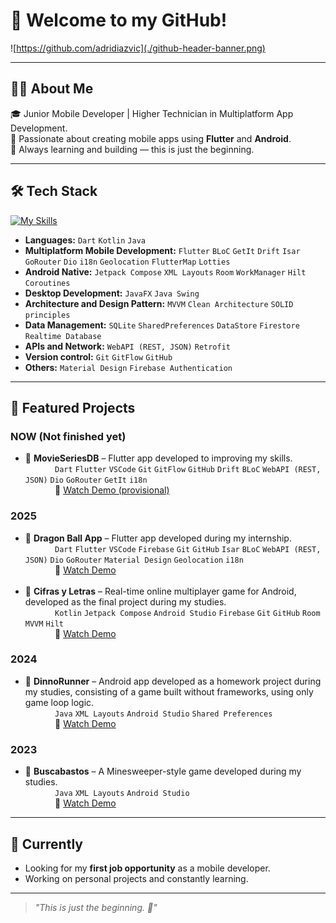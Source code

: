 
<!--
**adridiazvic/adridiazvic** is a ✨ _special_ ✨ repository because its `README.md` (this file) appears on your GitHub profile.

Here are some ideas to get you started:

- 🔭 I’m currently working on ...
- 🌱 I’m currently learning ...
- 👯 I’m looking to collaborate on ...
- 🤔 I’m looking for help with ...
- 💬 Ask me about ...
- 📫 How to reach me: ...
- 😄 Pronouns: ...
- ⚡ Fun fact: ...
-->

# 👋 Welcome to my GitHub!

![https://github.com/adridiazvic](./github-header-banner.png)

---

## 👨‍💻 About Me

🎓 Junior Mobile Developer | Higher Technician in Multiplatform App Development.  
📱 Passionate about creating mobile apps using **Flutter** and **Android**.  
🚀 Always learning and building — this is just the beginning.

---

## 🛠 Tech Stack

[![My Skills](https://skillicons.dev/icons?i=dart,flutter,kotlin,java,firebase,git,github,vscode,androidstudio)](https://skillicons.dev)

- **Languages:** ```Dart``` ```Kotlin``` ```Java```
- **Multiplatform Mobile Development:** ```Flutter``` ```BLoC``` ```GetIt``` ```Drift``` ```Isar``` ```GoRouter``` ```Dio``` ```i18n``` ```Geolocation``` ```FlutterMap``` ```Lotties```
- **Android Native:** ```Jetpack Compose``` ```XML Layouts``` ```Room``` ```WorkManager``` ```Hilt``` ```Coroutines```
- **Desktop Development:** ```JavaFX``` ```Java Swing```
- **Architecture and Design Pattern:** ```MVVM``` ```Clean Architecture``` ```SOLID principles```
- **Data Management:** ```SQLite``` ```SharedPreferences``` ```DataStore``` ```Firestore``` ```Realtime Database```
- **APIs and Network:** ```WebAPI (REST, JSON)``` ```Retrofit```
- **Version control:** ```Git``` ```GitFlow``` ```GitHub```
- **Others:** ```Material Design``` ```Firebase Authentication```



---

## 📱 Featured Projects

### NOW (Not finished yet)

- 🔹 **MovieSeriesDB** – Flutter app developed to improving my skills.
        </br>
        &nbsp;&nbsp;&nbsp;&nbsp;&nbsp;&nbsp;&nbsp;&nbsp;&nbsp;&nbsp;&nbsp;&nbsp;```Dart``` ```Flutter``` ```VSCode``` ```Git``` ```GitFlow``` ```GitHub``` ```Drift``` ```BLoC``` ```WebAPI (REST, JSON)``` ```Dio```  ```GoRouter``` ```GetIt``` ```i18n```
        </br>
        &nbsp;&nbsp;&nbsp;&nbsp;&nbsp;&nbsp;&nbsp;&nbsp;&nbsp;&nbsp;&nbsp;&nbsp;🔗 [Watch Demo (provisional)](https://drive.google.com/file/d/1McsA9mkZJ3I0LLqcI-RwOx4hQBlKkUns/view?usp=sharing) </br>

### 2025

- 🔹 **Dragon Ball App** – Flutter app developed during my internship.
        </br>
        &nbsp;&nbsp;&nbsp;&nbsp;&nbsp;&nbsp;&nbsp;&nbsp;&nbsp;&nbsp;&nbsp;&nbsp;```Dart``` ```Flutter``` ```VSCode``` ```Firebase``` ```Git``` ```GitHub``` ```Isar``` ```BLoC``` ```WebAPI (REST, JSON)``` ```Dio```  ```GoRouter``` ```Material Design``` ```Geolocation``` ```i18n```
        </br>
        &nbsp;&nbsp;&nbsp;&nbsp;&nbsp;&nbsp;&nbsp;&nbsp;&nbsp;&nbsp;&nbsp;&nbsp;🔗 [Watch Demo](https://drive.google.com/file/d/1Hm3WpXAb528t3gKmUGe3e71QXHgjnG0g/view?usp=sharing) </br>
  </br>
- 🔹 **Cifras y Letras** – Real-time online multiplayer game for Android, developed as the final project during my studies.
        </br>
        &nbsp;&nbsp;&nbsp;&nbsp;&nbsp;&nbsp;&nbsp;&nbsp;&nbsp;&nbsp;&nbsp;&nbsp;```Kotlin``` ```Jetpack Compose``` ```Android Studio``` ```Firebase``` ```Git``` ```GitHub``` ```Room``` ```MVVM``` ```Hilt```
        </br>
        &nbsp;&nbsp;&nbsp;&nbsp;&nbsp;&nbsp;&nbsp;&nbsp;&nbsp;&nbsp;&nbsp;&nbsp;🔗 [Watch Demo](https://drive.google.com/file/d/1JP-cXMV2ujLgIeeokn2Jr3GyyEDVMp59/view?usp=sharing) </br>

### 2024

- 🔹 **DinnoRunner** – Android app developed as a homework project during my studies, consisting of a game built without frameworks, using only game loop logic.
        </br>
        &nbsp;&nbsp;&nbsp;&nbsp;&nbsp;&nbsp;&nbsp;&nbsp;&nbsp;&nbsp;&nbsp;&nbsp;```Java``` ```XML Layouts``` ```Android Studio``` ```Shared Preferences```
        </br>
        &nbsp;&nbsp;&nbsp;&nbsp;&nbsp;&nbsp;&nbsp;&nbsp;&nbsp;&nbsp;&nbsp;&nbsp;🔗 [Watch Demo](https://drive.google.com/file/d/1MfnuvHhR6hCHY2_n0ikL4dTBWNF_A670/view?usp=sharing) </br>

### 2023

- 🔹 **Buscabastos** – A Minesweeper-style game developed during my studies.
        </br>
        &nbsp;&nbsp;&nbsp;&nbsp;&nbsp;&nbsp;&nbsp;&nbsp;&nbsp;&nbsp;&nbsp;&nbsp;```Java``` ```XML Layouts``` ```Android Studio```
        </br>
        &nbsp;&nbsp;&nbsp;&nbsp;&nbsp;&nbsp;&nbsp;&nbsp;&nbsp;&nbsp;&nbsp;&nbsp;🔗 [Watch Demo](https://drive.google.com/file/d/1ys48ns6VwK_aVwYwJ-k0VoZfsCW0ZuO2/view?usp=sharing) </br>

---

## 🌱 Currently

- Looking for my **first job opportunity** as a mobile developer.  
- Working on personal projects and constantly learning.

---

> *"This is just the beginning. 🚀"*
